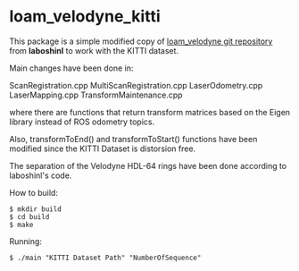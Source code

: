 # loam_velodyne_kitti
This package is a simple modified copy of [loam_velodyne git repository](https://github.com/laboshinl/loam_velodyne) from **laboshinl** to work with the KITTI dataset.
 
Main changes have been done in:
 
ScanRegistration.cpp
MultiScanRegistration.cpp
LaserOdometry.cpp
LaserMapping.cpp
TransformMaintenance.cpp

where there are functions that return transform matrices based on the Eigen library instead of ROS odometry topics.
 
Also, transformToEnd() and transformToStart() functions have been modified since the KITTI Dataset is distorsion free.

The separation of the Velodyne HDL-64 rings have been done according to laboshinl's code.

How to build:

```
$ mkdir build
$ cd build
$ make
```
Running:
```
$ ./main "KITTI Dataset Path" "NumberOfSequence"

